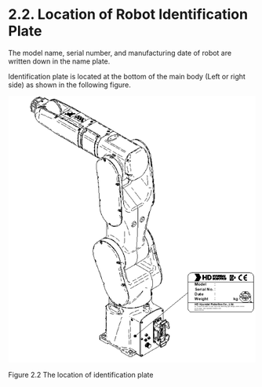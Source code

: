 ﻿# 2.2. Location of Robot Identification Plate

The model name, serial number, and manufacturing date of robot are written down in the name plate.

Identification plate is located at the bottom of the main body (Left or right side) as shown in the following figure. 




![](../_assets/그림_2.2_로봇명판부착위치.png)


Figure 2.2 The location of identification plate 